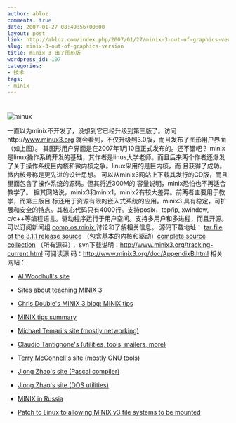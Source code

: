 ```yaml
---
author: abloz
comments: true
date: 2007-01-27 08:49:56+00:00
layout: post
link: http://abloz.com/index.php/2007/01/27/minix-3-out-of-graphics-version/
slug: minix-3-out-of-graphics-version
title: minix 3 出了图形版
wordpress_id: 197
categories:
- 技术
tags:
- minix
---
```


# 




![minux](http://farm1.static.flickr.com/141/367156824_c71ed479f5_o.png)

一直以为minix不开发了，没想到它已经升级到第三版了。访问http://www.minux3.org 就会看到，不仅升级到3.0版，而且发布了图形用户界面（如上图）。
其图形用户界面是在2007年1月10日正式发布的。还不错吧？
minix   是linux操作系统开发的基础，其作者是linus大学老师。而且后来两个作者还爆发了关于操作系统巨内核和微内核之争。linux采用的是巨内核，而 且获得了成功。微内核号称是更先进的设计思想。
可以从minix3网站上下载其发行的CD版，而且里面包含了操作系统的源码。但其将近300M的 容量说明，minix恐怕也不再适合教学了。
据其网站说，minix3和minix1，minix2有较大差异。前两者主要用于教学，而第三版目 标还用于资源有限的嵌入式系统的应用。minix3 具有稳定，可扩展和安全的特点。其核心代码只有4000行。支持posix，tcp/ip,  xwindow, c/c++等编程语言。驱动程序运行于用户空间。支持多用户和多进程，而且开源。
可以订阅新闻组 [ comp.os.minix ](http://groups.google.com/group/comp.os.minix) 讨论和了解相关信息。
源码下载地址： [tar  file of the 3.1.1 release source](http://www.minix3.org/download/minix_source_3_1_1.tar.bz2) （包含基本的内核和驱动）[complete  source collection](http://www.minix3.org/download/minix_source_3_1_1_complete.tar.bz2) （所有源码）；  svn下载说明：http://www.minix3.org/tracking-current.html
可阅读源 码：http://www.minix3.org/doc/AppendixB.html
相关网站：



	
  * [Al  Woodhull's site](http://minix1.woodhull.com/)

	
  * [Sites about  teaching MINIX 3](http://minix1.woodhull.com/teaching/courses.html)

	
  * [Chris  Double's MINIX 3 blog: MINIX tips](http://www.minixtips.com/)

	
  * [MINIX  tips summary](http://del.icio.us/minixtips/minix)

	
  * [Michael  Temari's site (mostly networking)](http://temware.com/files)

	
  * [Claudio  Tantignone's (utilities, tools, mailers, more)](http://www.geocities.com/ctantignone/)

	
  * [Terry  McConnell's site](http://barnyard.syr.edu/minix.shtml) (mostly GNU tools)

	
  * [Jiong Zhao's site (Pascal  compiler)](http://archive.minix.net/minix/pascal/)

	
  * [Jiong Zhao's site (DOS  utilities)](http://archive.minix.net/minix/dosutil/)

	
  * [MINIX in Russia](http://www.minix3.ru/)

	
  * [Patch to Linux to allowing  MINIX v3 file systems to be mounted](http://www.terra.es/personal2/danarag/)



